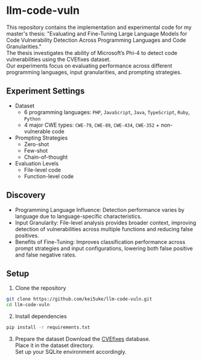 # llm-code-vuln
This repository contains the implementation and experimental code for my master's thesis: "Evaluating and Fine-Tuning Large Language Models for Code Vulnerability Detection Across Programming Languages and Code Granularities."  
The thesis investigates the ability of Microsoft’s Phi-4 to detect code vulnerabilities using the CVEfixes dataset.  
Our experiments focus on evaluating performance across different programming languages, input granularities, and prompting strategies.

## Experiment Settings
- Dataset
  - 6 programming languages: `PHP`, `JavaScript`, `Java`, `TypeScript`, `Ruby`, `Python`
  - 4 major CWE types: `CWE-79`, `CWE-89`, `CWE-434`, `CWE-352` + non-vulnerable code
- Prompting Strategies
  - Zero-shot
  - Few-shot
  - Chain-of-thought
- Evaluation Levels
  - File-level code
  - Function-level code

## Discovery
- Programming Language Influence: Detection performance varies by language due to language-specific characteristics.
- Input Granularity: File-level analysis provides broader context, improving detection of vulnerabilities across multiple functions and reducing false positives.
- Benefits of Fine-Tuning: Improves classification performance across prompt strategies and input configurations, lowering both false positive and false negative rates.

## Setup
1. Clone the repository
```bash
git clone https://github.com/kei5uke/llm-code-vuln.git
cd llm-code-vuln
```
2. Install dependencies
```bash
pip install -r requirements.txt
```
3. Prepare the dataset
Download the [CVEfixes](https://github.com/secureIT-project/CVEfixes) database.  
Place it in the dataset directory.  
Set up your SQLite environment accordingly.  

